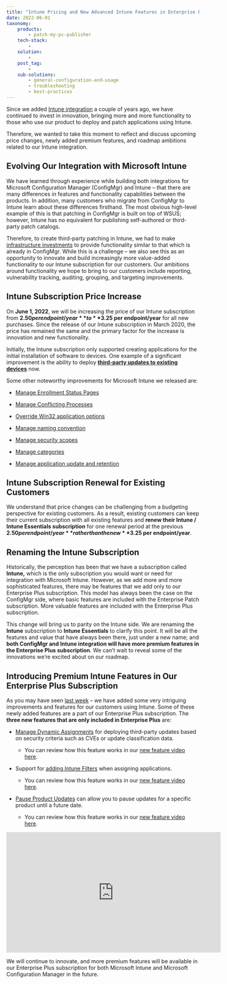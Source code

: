 ```yaml
---
title: "Intune Pricing and New Advanced Intune Features in Enterprise Plus"
date: 2022-06-01
taxonomy:
    products:
        - patch-my-pc-publisher
    tech-stack:
        - 
    solution:
        - 
    post_tag:
        - 
    sub-solutions:
        - general-configuration-and-usage
        - troubleshooting
        - best-practices
---
```


Since we added [Intune integration](https://patchmypc.com/automatically-create-and-deploy-applications-in-microsoft-intune) a couple of years ago, we have continued to invest in innovation, bringing more and more functionality to those who use our product to deploy and patch applications using Intune.

Therefore, we wanted to take this moment to reflect and discuss upcoming price changes, newly added premium features, and roadmap ambitions related to our Intune integration.

## Evolving Our Integration with Microsoft Intune

We have learned through experience while building both integrations for Microsoft Configuration Manager (ConfigMgr) and Intune – that there are many differences in features and functionality capabilities between the products. In addition, many customers who migrate from ConfigMgr to Intune learn about these differences firsthand. The most obvious high-level example of this is that patching in ConfigMgr is built on top of WSUS; however, Intune has no equivalent for publishing self-authored or third-party patch catalogs.

Therefore, to create third-party patching in Intune, we had to make [infrastructure investments](https://patchmypc.com/third-party-patch-management-for-microsoft-intune) to provide functionality similar to that which is already in ConfigMgr. While this is a challenge – we also see this as an opportunity to innovate and build increasingly more value-added functionality to our Intune subscription for our customers. Our ambitions around functionality we hope to bring to our customers include reporting, vulnerability tracking, auditing, grouping, and targeting improvements.

## Intune Subscription Price Increase

On **June 1, 2022**, we will be increasing the price of our Intune subscription from **$2.50 per endpoint/year** to **$3.25 per endpoint/year** for all new purchases. Since the release of our Intune subscription in March 2020, the price has remained the same and the primary factor for the increase is innovation and new functionality.

Initially, the Intune subscription only supported creating applications for the initial installation of software to devices. One example of a significant improvement is the ability to deploy **[third-party updates to existing devices](https://patchmypc.com/third-party-patch-management-for-microsoft-intune)** now.

Some other noteworthy improvements for Microsoft Intune we released are:

- [Manage Enrollment Status Pages](https://patchmypc.com/manage-intune-enrollment-status-pages)

- [Manage Conflicting Processes](https://patchmypc.com/manage-conflicting-processes-when-updating-third-party-applications)

- [Override Win32 application options](https://patchmypc.com/custom-options-available-for-third-party-updates-and-applications#override-win32)

- [Manage naming convention](https://patchmypc.com/custom-options-available-for-third-party-updates-and-applications#IntuneNamingConvention)

- [Manage security scopes](https://patchmypc.com/custom-options-available-for-third-party-updates-and-applications#security-scopes)

- [Manage categories](https://patchmypc.com/custom-options-available-for-third-party-updates-and-applications#ManageCategories)

- [Manage application update and retention](https://patchmypc.com/custom-options-available-for-third-party-updates-and-applications#new-application)

## Intune Subscription Renewal for Existing Customers

We understand that price changes can be challenging from a budgeting perspective for existing customers. As a result, existing customers can keep their current subscription with all existing features and **renew their Intune / Intune Essentials subscription** for one renewal period at the previous **$2.50 per endpoint/year** rather than the new **$3.25 per endpoint/year**.

## Renaming the Intune Subscription

Historically, the perception has been that we have a subscription called **Intune,** which is the only subscription you would want or need for integration with Microsoft Intune. However, as we add more and more sophisticated features, there may be features that we add only to our Enterprise Plus subscription. This model has always been the case on the ConfigMgr side, where basic features are included with the Enterprise Patch subscription. More valuable features are included with the Enterprise Plus subscription.

This change will bring us to parity on the Intune side. We are renaming the **Intune** subscription to **Intune Essentials** to clarify this point. It will be all the features and value that have always been there, just under a new name; and **both ConfigMgr and Intune integration will have more premium features in the Enterprise Plus subscription**. We can’t wait to reveal some of the innovations we’re excited about on our roadmap.

## Introducing Premium Intune Features in Our Enterprise Plus Subscription

As you may have seen [last week](https://docs.patchmypc.com/release-history/production-releases) – we have added some very intriguing improvements and features for our customers using Intune. Some of these newly added features are a part of our Enterprise Plus subscription. The **three new features that are only included in Enterprise Plus** are:

- [Manage Dynamic Assignments](https://patchmypc.com/manage-dynamic-assignments) for deploying third-party updates based on security criteria such as CVEs or update classification data.
    - You can review how this feature works in our [new feature video here](https://youtu.be/MuyWXtoSuBM?t=192).

- Support for [adding Intune Filters](https://patchmypc.com/custom-options-available-for-third-party-updates-and-applications#filters) when assigning applications.
    - You can review how this feature works in our [new feature video here](https://youtu.be/MuyWXtoSuBM?t=703).

- [Pause Product Updates](https://patchmypc.com/custom-options-available-for-third-party-updates-and-applications#pause-product-updates) can allow you to pause updates for a specific product until a future date.
    - You can review how this feature works in our [new feature video here](https://youtu.be/MuyWXtoSuBM?t=905).

<iframe title="YouTube video player" src="https://www.youtube.com/embed/MuyWXtoSuBM" width="560" height="315" frameborder="0" allowfullscreen="allowfullscreen" data-cookieconsent="ignore"></iframe>

We will continue to innovate, and more premium features will be available in our Enterprise Plus subscription for both Microsoft Intune and Microsoft Configuration Manager in the future.
